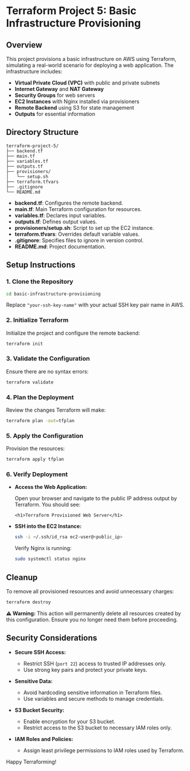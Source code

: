 # Terraform Project 5: Basic Infrastructure Provisioning

## Overview

This project provisions a basic infrastructure on AWS using Terraform, simulating a real-world scenario for deploying a web application. The infrastructure includes:

- **Virtual Private Cloud (VPC)** with public and private subnets
- **Internet Gateway** and **NAT Gateway**
- **Security Groups** for web servers
- **EC2 Instances** with Nginx installed via provisioners
- **Remote Backend** using S3 for state management
- **Outputs** for essential information


## Directory Structure

```
terraform-project-5/
├── backend.tf
├── main.tf
├── variables.tf
├── outputs.tf
├── provisioners/
│   └── setup.sh
├── terraform.tfvars
├── .gitignore
└── README.md
```

- **backend.tf**: Configures the remote backend.
- **main.tf**: Main Terraform configuration for resources.
- **variables.tf**: Declares input variables.
- **outputs.tf**: Defines output values.
- **provisioners/setup.sh**: Script to set up the EC2 instance.
- **terraform.tfvars**: Overrides default variable values.
- **.gitignore**: Specifies files to ignore in version control.
- **README.md**: Project documentation.

## Setup Instructions

### 1. Clone the Repository

```bash
cd basic-infrastructure-provisioning
```

Replace `"your-ssh-key-name"` with your actual SSH key pair name in AWS.

### 2. Initialize Terraform

Initialize the project and configure the remote backend:

```bash
terraform init
```

### 3. Validate the Configuration

Ensure there are no syntax errors:

```bash
terraform validate
```

### 4. Plan the Deployment

Review the changes Terraform will make:

```bash
terraform plan -out=tfplan
```

### 5. Apply the Configuration

Provision the resources:

```bash
terraform apply tfplan
```

### 6. Verify Deployment

- **Access the Web Application:**

  Open your browser and navigate to the public IP address output by Terraform. You should see:

  ```
  <h1>Terraform Provisioned Web Server</h1>
  ```

- **SSH into the EC2 Instance:**

  ```bash
  ssh -i ~/.ssh/id_rsa ec2-user@<public_ip>
  ```

  Verify Nginx is running:

  ```bash
  sudo systemctl status nginx
  ```

## Cleanup

To remove all provisioned resources and avoid unnecessary charges:

```bash
terraform destroy
```

**⚠️ Warning:** This action will permanently delete all resources created by this configuration. Ensure you no longer need them before proceeding.

## Security Considerations

- **Secure SSH Access:**
  - Restrict SSH (`port 22`) access to trusted IP addresses only.
  - Use strong key pairs and protect your private keys.

- **Sensitive Data:**
  - Avoid hardcoding sensitive information in Terraform files.
  - Use variables and secure methods to manage credentials.

- **S3 Bucket Security:**
  - Enable encryption for your S3 bucket.
  - Restrict access to the S3 bucket to necessary IAM roles only.

- **IAM Roles and Policies:**
  - Assign least privilege permissions to IAM roles used by Terraform.


Happy Terraforming!
